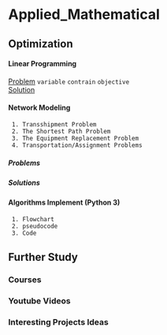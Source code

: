 # Applied_Mathematical

## Optimization

#### Linear Programming
     
   [Problem](https://docs.google.com/document/d/145ZE2ROviynli4JsHqq36wOsb8CWaniKgRa1vdcHD_I/edit?usp=sharing) `variable` `contrain` `objective` 
   <br>
   [Solution](https://docs.google.com/spreadsheets/d/1u2Hg92uHjqpBwaXoY1vOXOozK8RGEwEJ-0tTrx8xeZA/edit?usp=sharing)
#### Network Modeling
     1. Transshipment Problem
     2. The Shortest Path Problem
     3. The Equipment Replacement Problem
     4. Transportation/Assignment Problems
##### Problems
##### Solutions
     
#### Algorithms Implement (Python 3)
     1. Flowchart
     2. pseudocode
     3. Code


## Further Study 
### Courses

### Youtube Videos

### Interesting Projects Ideas




